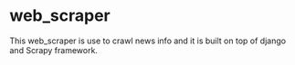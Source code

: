 # web_scraper

This web_scraper is use to crawl news info and it is built on top of django and Scrapy framework. 

